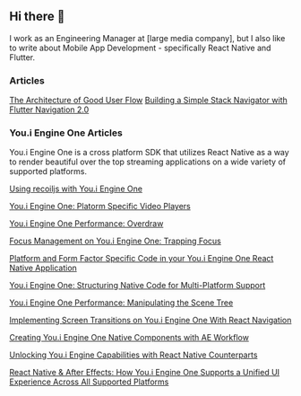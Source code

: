## Hi there 👋

I work as an Engineering Manager at [large media company], but I also like to write about Mobile App Development - specifically React Native and Flutter.

### Articles

[The Architecture of Good User Flow](https://johnwcassidy.medium.com/the-architecture-of-good-user-flow-6d658c6e3111)
[Building a Simple Stack Navigator with Flutter Navigation 2.0](https://johnwcassidy.medium.com/building-a-simple-stack-navigator-with-flutter-navigation-2-0-f11b55b71520)

### You.i Engine One Articles

You.i Engine One is a cross platform SDK that utilizes React Native as a way to render beautiful over the top streaming applications on a wide variety of supported platforms.

[Using recoiljs with You.i Engine One](https://johnwcassidy.medium.com/using-recoil-with-you-i-engine-one-d5454eb0db96)

[You.i Engine One: Platorm Specific Video Players](https://johnwcassidy.medium.com/you-i-engine-one-platform-player-implementations-e7247c19ddab)

[You.i Engine One Performance: Overdraw](https://medium.com/@johnwcassidy/you-i-engine-one-performance-overdraw-7c7c0d9f854e?source=friends_link&sk=deafdfd8f271678de54994726476b3b3)

[Focus Management on You.i Engine One: Trapping Focus](https://medium.com/@johnwcassidy/focus-management-on-you-i-engine-one-trapping-focus-5133cda8c4bc?source=friends_link&sk=9bb2d7221cb506e6ae31d192397187db)

[Platform and Form Factor Specific Code in your You.i Engine One React Native Application](https://medium.com/@johnwcassidy/considering-platform-and-factor-factor-in-your-you-i-engine-one-react-native-code-1f09a795be7b)

[You.i Engine One: Structuring Native Code for Multi-Platform Support](https://medium.com/@johnwcassidy/you-i-engine-one-structuring-native-code-for-multi-platform-support-14706f2cca9e?source=friends_link&sk=c8afb5b726e3210e3a96f809a360ae06)

[You.i Engine One Performance: Manipulating the Scene Tree](https://medium.com/@johnwcassidy/you-i-engine-one-performance-manipulating-the-scene-tree-e6721eeb50d9?source=friends_link&sk=f1fc86b2774dca033da39e2c59d9e709)

[Implementing Screen Transitions on You.i Engine One With React Navigation](https://medium.com/@johnwcassidy/implementing-screen-transitions-on-you-i-engine-one-with-react-navigation-eaa5cdfe4b95)

[Creating You.i Engine One Native Components with AE Workflow](https://medium.com/@johnwcassidy/creating-you-i-engine-one-native-components-with-ae-workflow-5fe4b4242fb7)

[Unlocking You.i Engine Capabilities with React Native Counterparts](https://medium.com/@johnwcassidy/unlocking-you-i-engine-capabilities-with-react-native-counterparts-21a0156ff870)

[React Native & After Effects: How You.i Engine One Supports a Unified UI Experience Across All Supported Platforms](https://medium.com/@johnwcassidy/react-native-after-effects-workflow-and-you-i-engine-one-71730026e7c3)
